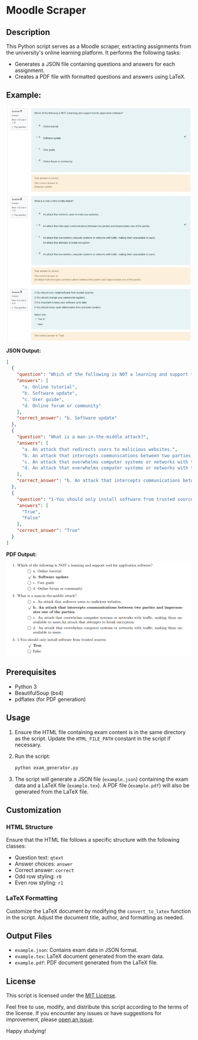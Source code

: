 # Moodle Scraper

## Description

This Python script serves as a Moodle scraper, extracting assignments from the university's online learning platform. It performs the following tasks:

- Generates a JSON file containing questions and answers for each assignment.
- Creates a PDF file with formatted questions and answers using LaTeX.

## Example:

![Example](/images/example.jpeg)

**JSON Output:**

```json
[
  {
    "question": "Which of the following is NOT a learning and support tool for application software?",
    "answers": [
      "a. Online tutorial",
      "b. Software update",
      "c. User guide",
      "d. Online forum or community"
    ],
    "correct_answer": "b. Software update"
  },
  {
    "question": "What is a man-in-the-middle attack?",
    "answers": [
      "a. An attack that redirects users to malicious websites.",
      "b. An attack that intercepts communications between two parties and impersonates one of the parties.",
      "c. An attack that overwhelms computer systems or networks with traffic, making them unavailable to users.An attack that attempts to break encryption.",
      "d. An attack that overwhelms computer systems or networks with traffic, making them unavailable to users."
    ],
    "correct_answer": "b. An attack that intercepts communications between two parties and impersonates one of the parties."
  },
  {
    "question": "1-You should only install software from trusted sources.",
    "answers": [
      "True",
      "False"
    ],
    "correct_answer": "True"
  }
]
```

**PDF Output:**

![Output](/images/latex_output.png)

## Prerequisites

- Python 3
- BeautifulSoup (bs4)
- pdflatex (for PDF generation)

## Usage

1. Ensure the HTML file containing exam content is in the same directory as the script. Update the `HTML_FILE_PATH` constant in the script if necessary.

2. Run the script:
    ```bash
    python exam_generator.py
    ```

3. The script will generate a JSON file (`example.json`) containing the exam data and a LaTeX file (`example.tex`). A PDF file (`example.pdf`) will also be generated from the LaTeX file.

## Customization

### HTML Structure

Ensure that the HTML file follows a specific structure with the following classes:

- Question text: `qtext`
- Answer choices: `answer`
- Correct answer: `correct`
- Odd row styling: `r0`
- Even row styling: `r1`

### LaTeX Formatting

Customize the LaTeX document by modifying the `convert_to_latex` function in the script. Adjust the document title, author, and formatting as needed.

## Output Files

- `example.json`: Contains exam data in JSON format.
- `example.tex`: LaTeX document generated from the exam data.
- `example.pdf`: PDF document generated from the LaTeX file.

## License

This script is licensed under the [MIT License](LICENSE).

Feel free to use, modify, and distribute this script according to the terms of the license. If you encounter any issues or have suggestions for improvement, please [open an issue](https://github.com/yourusername/exam-generator/issues).

Happy studying!